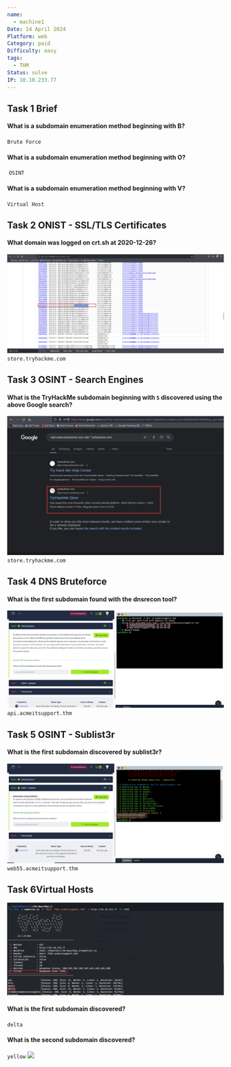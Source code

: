 ```yaml
---
name:
  - machine1
Date: 14 April 2024
Platform: web
Category: paid
Difficulty: easy
tags:
  - THM
Status: solve
IP: 10.10.233.77
---
```


## Task 1 Brief

#### What is a subdomain enumeration method beginning with B?
`Brute Force`
#### What is a subdomain enumeration method beginning with O?
 `OSINT`
#### What is a subdomain enumeration method beginning with V?
`Virtual Host`
## Task 2 ONIST - SSL/TLS Certificates
#### What domain was logged on crt.sh at 2020-12-26?
![](img/crt.png)
`store.tryhackme.com`
## Task 3 OSINT - Search Engines
#### What is the TryHackMe subdomain beginning with `S` discovered using the above Google search?
![](img/store.png)
`store.tryhackme.com`
## Task 4 DNS Bruteforce
#### What is the first subdomain found with the dnsrecon tool?
![](img/api.png)
`api.acmeitsupport.thm`
## Task 5 OSINT - Sublist3r
#### What is the first subdomain discovered by sublist3r?
![](img/web55.png)
`web55.acmeitsupport.thm`
## Task 6Virtual Hosts
![](img/acme.png)
#### What is the first subdomain discovered?
`delta`
#### What is the second subdomain discovered?
`yellow`
![](img/room1)
